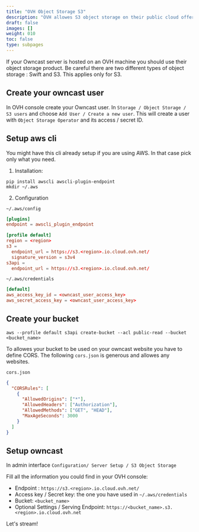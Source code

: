 ```yaml
---
title: "OVH Object Storage S3"
description: "OVH allowes S3 object storage on their public cloud offer"
draft: false
images: []
weight: 010
toc: false
type: subpages
---
```


If your Owncast server is hosted on an OVH machine you should use their object storage product. Be careful there are two different types of object storage : Swift and S3. This applies only for S3.

## Create your owncast user

In OVH console create your Owncast user. In `Storage / Object Storage / S3 users` and choose `Add User / Create a new user`. This will create a user with `Object Storage Operator` and its access / secret ID.

## Setup aws cli

You might have this cli already setup if you are using AWS. In that case pick only what you need.

1. Installation:

```
pip install awscli awscli-plugin-endpoint
mkdir ~/.aws
```

2. Configuration

`~/.aws/config`

```toml
[plugins]
endpoint = awscli_plugin_endpoint

[profile default]
region = <region>
s3 =
  endpoint_url = https://s3.<region>.io.cloud.ovh.net/
  signature_version = s3v4
s3api =
  endpoint_url = https://s3.<region>.io.cloud.ovh.net/
```

`~/.aws/credentials`

```toml
[default]
aws_access_key_id = <owncast_user_access_key>
aws_secret_access_key = <owncast_user_access_key>
```

## Create your bucket

```
aws --profile default s3api create-bucket --acl public-read --bucket <bucket_name>
```
To allowes your bucket to be used on your owncast website you have to define CORS. The following `cors.json` is generous and allowes any websites.

`cors.json`
```json
{
  "CORSRules": [
    {
      "AllowedOrigins": ["*"],
      "AllowedHeaders": ["Authorization"],
      "AllowedMethods": ["GET", "HEAD"],
      "MaxAgeSeconds": 3000
    }
  ]
}
```

## Setup owncast

In admin interface `Configuration/ Server Setup / S3 Object Storage`

Fill all the information you could find in your OVH console:

* Endpoint : `https://s3.<region>.io.cloud.ovh.net/`
* Access key / Secret key: the one you have used in `~/.aws/credentials`
* Bucket: `<bucket_name>`
* Optional Settings / Serving Endpoint: `https://<bucket_name>.s3.<region>.io.cloud.ovh.net`

Let's stream!



